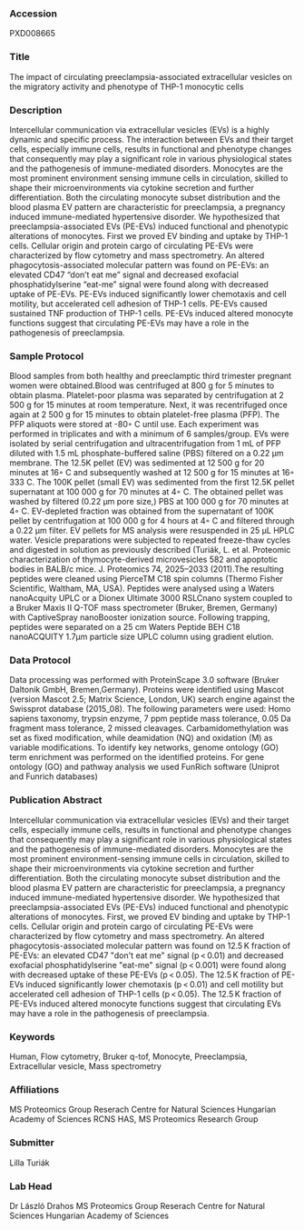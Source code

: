### Accession
PXD008665

### Title
The impact of circulating preeclampsia-associated extracellular vesicles on the migratory activity and phenotype of THP-1 monocytic cells

### Description
Intercellular communication via extracellular vesicles (EVs) is a highly dynamic and specific process. The interaction between EVs and their  target cells, especially immune cells, results in functional and phenotype changes that consequently may play a significant role in various  physiological states and the pathogenesis of immune-mediated disorders. Monocytes are the most prominent environment sensing immune cells in  circulation, skilled to shape their microenvironments via cytokine secretion and further differentiation. Both the circulating monocyte subset distribution and the blood plasma EV pattern are characteristic for preeclampsia, a pregnancy induced immune-mediated hypertensive disorder. We hypothesized that preeclampsia-associated EVs (PE-EVs) induced functional and phenotypic alterations of monocytes. First we proved EV binding  and uptake by THP-1 cells. Cellular origin and protein cargo of circulating PE-EVs were characterized by flow cytometry and mass spectrometry.  An altered phagocytosis-associated molecular pattern was found on PE-EVs: an elevated CD47 “don’t eat me” signal and decreased exofacial phosphatidylserine “eat-me” signal were found along with decreased uptake of PE-EVs. PE-EVs induced significantly lower chemotaxis and cell  motility, but accelerated cell adhesion of THP-1 cells. PE-EVs caused sustained TNF production of THP-1 cells. PE-EVs induced altered monocyte  functions suggest that circulating PE-EVs may have a role in the pathogenesis of preeclampsia.

### Sample Protocol
Blood samples from both healthy and preeclamptic third trimester pregnant women were obtained.Blood was centrifuged at 800 g for 5 minutes to  obtain plasma. Platelet-poor plasma was separated by centrifugation at 2 500 g for 15 minutes at room temperature. Next, it was recentrifuged once again at 2 500 g for 15 minutes to obtain platelet-free plasma (PFP). The PFP aliquots were stored at -80◦ C until use. Each experiment was performed in triplicates and with a minimum of 6 samples/group.  EVs were isolated by serial centrifugation and ultracentrifugation from 1 mL of PFP diluted with 1.5 mL phosphate-buffered saline (PBS) filtered on a 0.22 μm membrane. The 12.5K pellet (EV) was sedimented at 12 500 g for 20 minutes at 16◦ C and subsequently washed at 12 500 g for 15  minutes at 16◦ 333 C. The 100K pellet (small EV) was sedimented from the first 12.5K pellet supernatant at 100 000 g for 70 minutes at 4◦ C. The obtained pellet was washed by filtered (0.22 µm pore size,) PBS at 100 000 g for 70 minutes at 4◦ C. EV-depleted fraction was obtained from the supernatant of 100K pellet by centrifugation at 100 000 g for 4 hours at 4◦ C and filtered through a 0.22 μm filter.  EV pellets for MS analysis were resuspended in 25 μL HPLC water. Vesicle preparations were subjected to repeated freeze-thaw cycles and digested in solution as previously described (Turiák, L. et al. Proteomic characterization of thymocyte-derived microvesicles 582 and apoptotic bodies in BALB/c mice. J. Proteomics 74, 2025–2033 (2011).The resulting peptides were cleaned using PierceTM C18 spin columns (Thermo Fisher Scientific, Waltham, MA, USA). Peptides were analysed using a Waters nanoAcquity UPLC or a Dionex Ultimate 3000 RSLCnano system coupled to a Bruker Maxis II Q-TOF mass spectrometer (Bruker, Bremen, Germany) with CaptiveSpray nanoBooster ionization source.  Following trapping, peptides were separated on a 25 cm Waters Peptide BEH C18 nanoACQUITY 1.7µm particle size UPLC column using gradient elution.

### Data Protocol
Data processing was performed with ProteinScape 3.0 software (Bruker Daltonik GmbH, Bremen,Germany). Proteins were identified using Mascot  (version Mascot 2.5; Matrix Science, London, UK) search engine against the Swissprot database (2015_08). The following parameters were used:  Homo sapiens taxonomy, trypsin enzyme, 7 ppm peptide mass tolerance, 0.05 Da fragment mass tolerance, 2 missed cleavages. Carbamidomethylation was set as fixed modification, while deamidation (NQ) and oxidation (M) as variable modifications. To identify key networks, genome ontology (GO) term enrichment was performed on the identified proteins. For gene ontology (GO) and pathway analysis we used FunRich  software (Uniprot and Funrich databases)

### Publication Abstract
Intercellular communication via extracellular vesicles (EVs) and their target cells, especially immune cells, results in functional and phenotype changes that consequently may play a significant role in various physiological states and the pathogenesis of immune-mediated disorders. Monocytes are the most prominent environment-sensing immune cells in circulation, skilled to shape their microenvironments via cytokine secretion and further differentiation. Both the circulating monocyte subset distribution and the blood plasma EV pattern are characteristic for preeclampsia, a pregnancy induced immune-mediated hypertensive disorder. We hypothesized that preeclampsia-associated EVs (PE-EVs) induced functional and phenotypic alterations of monocytes. First, we proved EV binding and uptake by THP-1 cells. Cellular origin and protein cargo of circulating PE-EVs were characterized by flow cytometry and mass spectrometry. An altered phagocytosis-associated molecular pattern was found on 12.5&#x2009;K fraction of PE-EVs: an elevated CD47 "don't eat me" signal (p&#x2009;&lt;&#x2009;0.01) and decreased exofacial phosphatidylserine "eat-me" signal (p&#x2009;&lt;&#x2009;0.001) were found along with decreased uptake of these PE-EVs (p&#x2009;&lt;&#x2009;0.05). The 12.5&#x2009;K fraction of PE-EVs induced significantly lower chemotaxis (p&#x2009;&lt;&#x2009;0.01) and cell motility but accelerated cell adhesion of THP-1 cells (p&#x2009;&lt;&#x2009;0.05). The 12.5&#x2009;K fraction of PE-EVs induced altered monocyte functions suggest that circulating EVs may have a role in the pathogenesis of preeclampsia.

### Keywords
Human, Flow cytometry, Bruker q-tof, Monocyte, Preeclampsia, Extracellular vesicle, Mass spectrometry

### Affiliations
MS Proteomics Group Reserach Centre for Natural Sciences Hungarian Academy of Sciences
RCNS HAS, MS Proteomics Research Group

### Submitter
Lilla Turiák

### Lab Head
Dr László Drahos
MS Proteomics Group Reserach Centre for Natural Sciences Hungarian Academy of Sciences


